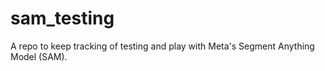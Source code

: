 # sam_testing
A repo to keep tracking of testing and play with Meta's Segment Anything Model (SAM).
